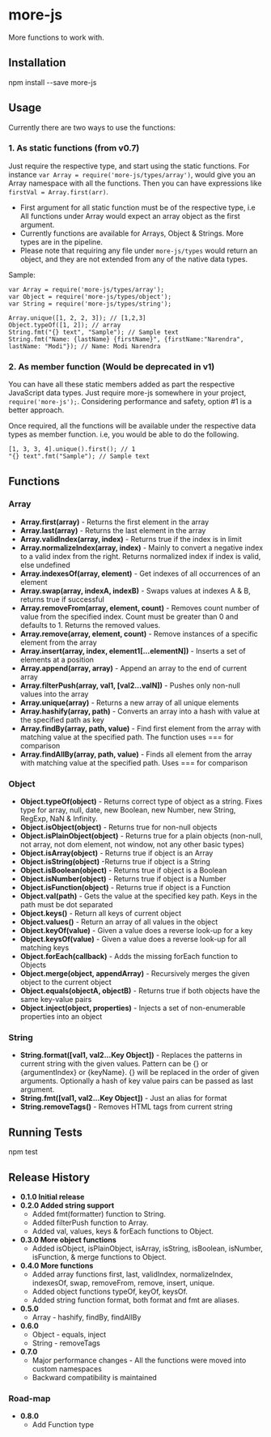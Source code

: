 # more-js

More functions to work with.

## Installation

  npm install --save more-js

## Usage
Currently there are two ways to use the functions:
### 1. As static functions (from v0.7)
Just require the respective type, and start using the static functions. For instance `var Array = require('more-js/types/array')`, would give you an Array namespace with all the functions. Then you can have expressions like `firstVal = Array.first(arr)`.
* First argument for all static function must be of the respective type, i.e All functions under Array would expect an array object as the first argument.
* Currently functions are available for Arrays, Object & Strings. More types are in the pipeline.
* Please note that requiring any file under `more-js/types` would return an object, and they are not extended from any of the native data types.

Sample:
```
var Array = require('more-js/types/array');
var Object = require('more-js/types/object');
var String = require('more-js/types/string');

Array.unique([1, 2, 2, 3]); // [1,2,3]
Object.typeOf([1, 2]); // array
String.fmt("{} text", "Sample"); // Sample text
String.fmt("Name: {lastName} {firstName}", {firstName:"Narendra", lastName: "Modi"}); // Name: Modi Narendra
```
### 2. As member function (Would be deprecated in v1)

You can have all these static members added as part the respective JavaScript data types. Just require more-js somewhere in your project, `require('more-js');`. Considering performance and safety, option #1 is a better approach.

Once required, all the functions will be available under the respective data types as member function. i.e, you would be able to do the following.
```
[1, 3, 3, 4].unique().first(); // 1
"{} text".fmt("Sample"); // Sample text
```

## Functions

### Array
  * **Array.first(array)** - Returns the first element in the array
  * **Array.last(array)** - Returns the last element in the array
  * **Array.validIndex(array, index)** - Returns true if the index is in limit
  * **Array.normalizeIndex(array, index)** - Mainly to convert a negative index to a valid index from the right. Returns normalized index if index is valid, else undefined
  * **Array.indexesOf(array, element)** - Get indexes of all occurrences of an element
  * **Array.swap(array, indexA, indexB)** - Swaps values at indexes A & B, returns true if successful
  * **Array.removeFrom(array, element, count)** - Removes count number of value from the specified index. Count must be greater than 0 and defaults to 1. Returns the removed values.
  * **Array.remove(array, element, count)** - Remove instances of a specific element from the array
  * **Array.insert(array, index, element1[...elementN])** - Inserts a set of elements at a position
  * **Array.append(array, array)** - Append an array to the end of current array
  * **Array.filterPush(array, val1, [val2...valN])** - Pushes only non-null values into the array
  * **Array.unique(array)** - Returns a new array of all unique elements
  * **Array.hashify(array, path)** - Converts an array into a hash with value at the specified path as key
  * **Array.findBy(array, path, value)** - Find first element from the array with matching value at the specified path. The function uses === for comparison
  * **Array.findAllBy(array, path, value)** - Finds all element from the array with matching value at the specified path. Uses === for comparison

### Object
  * **Object.typeOf(object)** - Returns correct type of object as a string. Fixes type for array, null, date, new Boolean, new Number, new String, RegExp, NaN & Infinity.
  * **Object.isObject(object)** - Returns true for non-null objects
  * **Object.isPlainObject(object)** - Returns true for a plain objects (non-null, not array, not dom element, not window, not any other basic types)
  * **Object.isArray(object)** - Returns true if object is an Array
  * **Object.isString(object)** -Returns true if object is a String
  * **Object.isBoolean(object)** - Returns true if object is a Boolean
  * **Object.isNumber(object)** - Returns true if object is a Number
  * **Object.isFunction(object)** - Returns true if object is a Function
  * **Object.val(path)** - Gets the value at the specified key path. Keys in the path must be dot separated
  * **Object.keys()** - Return all keys of current object
  * **Object.values()** - Return an array of all values in the object
  * **Object.keyOf(value)** - Given a value does a reverse look-up for a key
  * **Object.keysOf(value)** - Given a value does a reverse look-up for all matching keys
  * **Object.forEach(callback)** - Adds the missing forEach function to Objects
  * **Object.merge(object, appendArray)** - Recursively merges the given object to the current object
  * **Object.equals(objectA, objectB)** - Returns true if both objects have the same key-value pairs
  * **Object.inject(object, properties)** - Injects a set of non-enumerable properties into an object

### String
  * **String.format([val1, val2...Key Object])** - Replaces the patterns in current string with the given values. Pattern can be {} or {argumentIndex} or {keyName}. {} will be replaced in the order of given arguments. Optionally a hash of key value pairs can be passed as last argument.
  * **String.fmt([val1, val2...Key Object])** - Just an alias for format
  * **String.removeTags()** - Removes HTML tags from current string

## Running Tests
npm test

## Release History
* **0.1.0 Initial release**
* **0.2.0 Added string support**
  * Added fmt(formatter) function to String.
  * Added filterPush function to Array.
  * Added val, values, keys & forEach functions to Object.
* **0.3.0 More object functions**
  * Added isObject, isPlainObject, isArray, isString, isBoolean, isNumber, isFunction, & merge functions to Object.
* **0.4.0 More functions**
  * Added array functions first, last, validIndex, normalizeIndex, indexesOf, swap, removeFrom, remove, insert, unique.
  * Added object functions typeOf, keyOf, keysOf.
  * Added string function format, both format and fmt are aliases.
* **0.5.0**
  * Array - hashify, findBy, findAllBy
* **0.6.0**
  * Object - equals, inject
  * String - removeTags
* **0.7.0**
  * Major performance changes - All the functions were moved into custom namespaces
  * Backward compatibility is maintained

### Road-map
* **0.8.0**
  * Add Function type